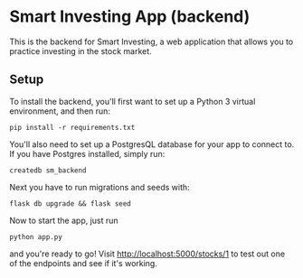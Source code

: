 # Smart Investing App (backend)

This is the backend for Smart Investing, a web application that allows you to practice investing in the stock market.

## Setup

To install the backend, you'll first want to set up a Python 3 virtual environment, and then run:
```
pip install -r requirements.txt
```

You'll also need to set up a PostgresQL database for your app to connect to. If you have Postgres installed, simply run:
```
createdb sm_backend
```

Next you have to run migrations and seeds with:
```
flask db upgrade && flask seed
```

Now to start the app, just run
```
python app.py
```
and you're ready to go! Visit [http://localhost:5000/stocks/1](localhost:5000/stocks/1) to test out one of the endpoints and see if it's working.
